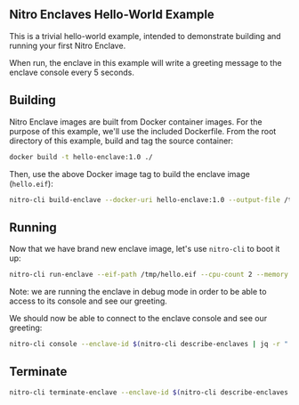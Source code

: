 ## Nitro Enclaves Hello-World Example

This is a trivial hello-world example, intended to demonstrate building and
running your first Nitro Enclave.

When run, the enclave in this example will write a greeting message to the
enclave console every 5 seconds.

## Building

Nitro Enclave images are built from Docker container images. For the purpose
of this example, we'll use the included Dockerfile. From the root directory
of this example, build and tag the source container:

```bash
docker build -t hello-enclave:1.0 ./
```

Then, use the above Docker image tag to build the enclave image (`hello.eif`):

```bash
nitro-cli build-enclave --docker-uri hello-enclave:1.0 --output-file /tmp/hello.eif
```

## Running

Now that we have brand new enclave image, let's use `nitro-cli` to boot it up:

```bash
nitro-cli run-enclave --eif-path /tmp/hello.eif --cpu-count 2 --memory 128 --debug-mode
```

Note: we are running the enclave in debug mode in order to be able to access
      to its console and see our greeting.

We should now be able to connect to the enclave console and see our greeting:

```bash
nitro-cli console --enclave-id $(nitro-cli describe-enclaves | jq -r ".[0].EnclaveID")
```
## Terminate

```bash
nitro-cli terminate-enclave --enclave-id $(nitro-cli describe-enclaves | jq -r ".[0].EnclaveID")
```
